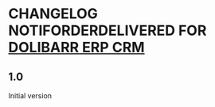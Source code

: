 # CHANGELOG NOTIFORDERDELIVERED FOR [DOLIBARR ERP CRM](https://www.dolibarr.org)

## 1.0

Initial version

